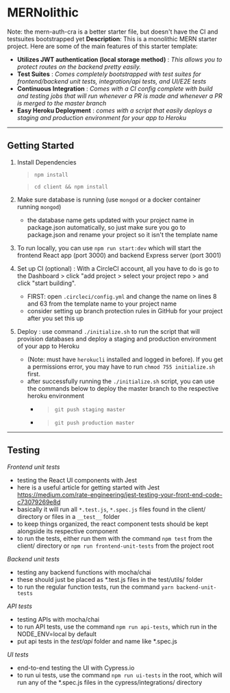 # MERNolithic
Note: the mern-auth-cra is a better starter file, but doesn't have the CI and testsuites bootstrapped yet
**Description**:
This is a monolithic MERN starter project. Here are some of the main features of this starter template:

- **Utilizes JWT authentication (local storage method)** : _This allows you to protect routes on the backend pretty easily._
- **Test Suites** : _Comes completely bootstrapped with test suites for frontend/backend unit tests, integration/api tests, and UI/E2E tests_
- **Continuous Integration**
  : _Comes with a CI config complete with build and testing jobs that will run whenever a PR is made and whenever a PR is merged to the master branch_
- **Easy Heroku Deployment** : _comes with a script that easily deploys a staging and production environment for your app to Heroku_

---

## Getting Started

1. Install Dependencies

   > `npm install`

   > `cd client && npm install`

2. Make sure database is running (use `mongod` or a docker container running `mongod`)
   - the database name gets updated with your project name in package.json automatically, so just make sure you go to package.json and rename your project so it isn't the template name
3. To run locally, you can use `npm run start:dev` which will start the frontend React app (port 3000) and backend Express server (port 3001)
4. Set up CI (optional) : With a CircleCI account, all you have to do is go to the Dashboard > click "add project > select your project repo > and click "start building".
   - FIRST: open `.circleci/config.yml` and change the name on lines 8 and 63 from the template name to your project name
   - consider setting up branch protection rules in GitHub for your project after you set this up
5. Deploy : use command `./initialize.sh` to run the script that will provision databases and deploy a staging and production environment of your app to Heroku
   - (Note: must have `herokucli` installed and logged in before). If you get a permissions error, you may have to run `chmod 755 initialize.sh` first.
   - after successfully running the `./initialize.sh` script, you can use the commands below to deploy the master branch to the respective heroku environment
     - > `git push staging master`
     - > `git push production master`

---

## Testing

_Frontend unit tests_

- testing the React UI components with Jest
- here is a useful article for getting started with Jest https://medium.com/rate-engineering/jest-testing-your-front-end-code-c73079269e8d
- basically it will run all `*.test.js`, `*.spec.js` files found in the client/ directory or files in a `__test__` folder
- to keep things organized, the react component tests should be kept alongside its respective component
- to run the tests, either run them with the command `npm test` from the client/ directory or `npm run frontend-unit-tests` from the project root

_Backend unit tests_

- testing any backend functions with mocha/chai
- these should just be placed as \*.test.js files in the test/utils/ folder
- to run the regular function tests, run the command `yarn backend-unit-tests`

_API tests_

- testing APIs with mocha/chai
- to run API tests, use the command `npm run api-tests`, which run in the NODE_ENV=local by default
- put api tests in the _test/api_ folder and name like \*.spec.js

_UI tests_

- end-to-end testing the UI with Cypress.io
- to run ui tests, use the command `npm run ui-tests` in the root, which will run any of the \*.spec.js files in the cypress/integrations/ directory

